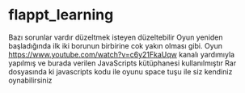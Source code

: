 # flappt_learning
Bazı sorunlar vardır düzeltmek isteyen düzeltebilir
Oyun yeniden başladığında ilk iki borunun birbirine cok yakın olması gibi.
Oyun https://www.youtube.com/watch?v=c6y21FkaUqw kanalı yardımıyla yapılmış ve burada verilen JavaScripts kütüphanesi kullanılmıştır
Rar dosyasında ki javascripts kodu ile oyunu space tuşu ile siz kendiniz oynabilirsiniz
